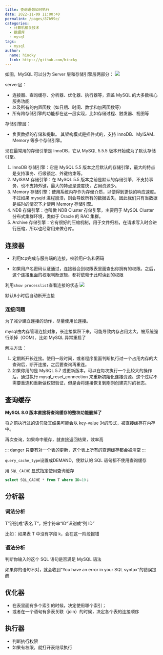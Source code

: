 ```yaml
---
title: 查询语句如何执行
date: 2022-11-09 11:00:40
permalink: /pages/87b99e/
categories:
  - 计算机相关技术
  - 数据库
  - mysql
tags:
  - mysql
author: 
  name: hincky
  link: https://github.com/hincky
---
```

如图，MySQL 可以分为 Server 层和存储引擎层两部分：
![](https://hincky-blog.oss-cn-guangzhou.aliyuncs.com/04-cs/database/mysql/img/adfas.png)

server层：

- 连接器、查询缓存、分析器、优化器、执行器等，涵盖 MySQL 的大多数核心服务功能
- 以及所有的内置函数（如日期、时间、数学和加密函数等）
- 所有跨存储引擎的功能都在这一层实现，比如存储过程、触发器、视图等

存储引擎层：

- 负责数据的存储和提取。
其架构模式是插件式的，支持 InnoDB、MyISAM、Memory 等多个存储引擎。

现在最常用的存储引擎是 InnoDB，它从 MySQL 5.5.5 版本开始成为了默认存储引擎。

1. InnoDB 存储引擎：它是 MySQL 5.5 版本之后默认的存储引擎，最大的特点是支持事务、行级锁定、外键约束等。
2. MyISAM 存储引擎：在 MySQL 5.5 版本之前是默认的存储引擎，不支持事务，也不支持外键，最大的特点是速度快，占用资源少。
3. Memory 存储引擎：使用系统内存作为存储介质，以便得到更快的响应速度。不过如果 mysqld 进程崩溃，则会导致所有的数据丢失，因此我们只有当数据是临时的情况下才使用 Memory 存储引擎。
4. NDB 存储引擎：也叫做 NDB Cluster 存储引擎，主要用于 MySQL Cluster 分布式集群环境，类似于 Oracle 的 RAC 集群。
5. Archive 存储引擎：它有很好的压缩机制，用于文件归档，在请求写入时会进行压缩，所以也经常用来做仓库。

## 连接器

- 利用tcp完成与服务端的连接，校验用户名和密码

- 如果用户名密码认证通过，连接器会到权限表里面查出你拥有的权限。之后，这个连接里面的权限判断逻辑，都将依赖于此时读到的权限

利用`show processlist`查看连接的状态
![](https://hincky-blog.oss-cn-guangzhou.aliyuncs.com/04-cs/database/mysql/img/show-processlist.png)

默认8小时后自动断开连接

### 连接问题

为了减少建立连接的动作，尽量使用长连接。

mysql由内存管理连接对象，长连接累积下来，可能导致内存占用太大，被系统强行杀掉（OOM），比如 MySQL 异常重启了

解决方法：
1. 定期断开长连接。使用一段时间，或者程序里面判断执行过一个占用内存的大查询后，断开连接，之后要查询再重连。
2. 如果你用的是 MySQL 5.7 或更新版本，可以在每次执行一个比较大的操作后，通过执行 mysql_reset_connection 来重新初始化连接资源。这个过程不需要重连和重新做权限验证，但是会将连接恢复到刚刚创建完时的状态。

## 查询缓存

**MySQL 8.0 版本直接将查询缓存的整块功能删掉了**

将之前执行过的语句及其结果可能会以 key-value 对的形式，被直接缓存在内存中。

再次查询，如果命中缓存，就直接返回结果，效率高

::: danger
只要有对一个表的更新，这个表上所有的查询缓存都会被清空
:::

`query_cache_type`设置成DEMAND，使默认的 SQL 语句都不使用查询缓存

用 `SQL_CACHE` 显式指定使用查询缓存

```sql
select SQL_CACHE * from T where ID=10；
```

## 分析器

### 词法分析

T”识别成“表名 T”，把字符串“ID”识别成“列 ID”

比如：如果表 T 中没有字段 k，会在这一阶段报错

### 语法分析
判断你输入的这个 SQL 语句是否满足 MySQL 语法

如果你的语句不对，就会收到“You have an error in your SQL syntax”的错误提醒

## 优化器

- 在表里面有多个索引的时候，决定使用哪个索引；
- 或者在一个语句有多表关联（join）的时候，决定各个表的连接顺序

## 执行器

- 判断执行权限
- 如果有权限，就打开表继续执行


